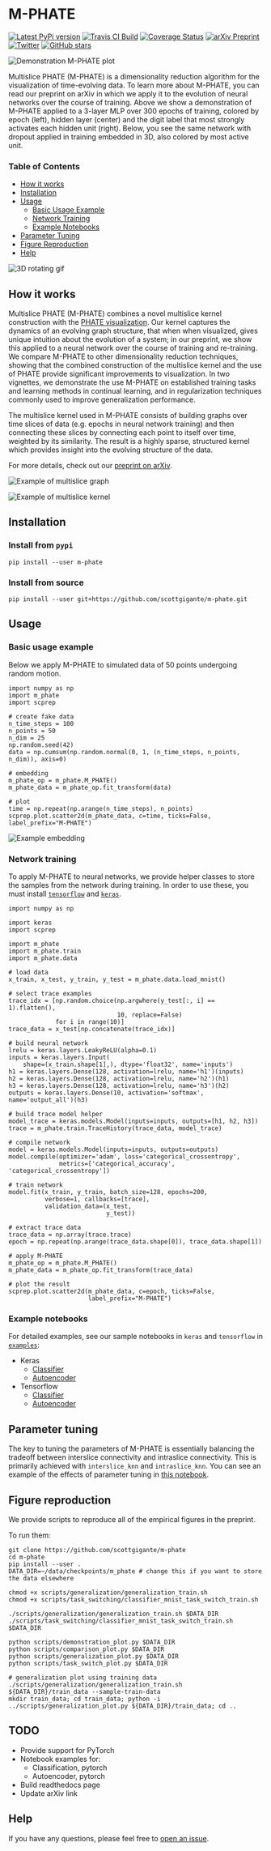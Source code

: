 # M-PHATE

[![Latest PyPi version](https://img.shields.io/pypi/v/m-phate.svg)](https://pypi.org/project/m-phate/)
[![Travis CI Build](https://api.travis-ci.com/scottgigante/m-phate.svg?branch=master)](https://travis-ci.com/scottgigante/m-phate)
[![Coverage Status](https://coveralls.io/repos/github/scottgigante/m-phate/badge.svg?branch=master)](https://coveralls.io/github/scottgigante/m-phate?branch=master)
[![arXiv Preprint](http://img.shields.io/badge/cs.LG-arXiv%3A1908.02831-B31B1B.svg)](https://arxiv.org/abs/1908.02831)
[![Twitter](https://img.shields.io/twitter/follow/scottgigante.svg?style=social&label=Follow)](https://twitter.com/scottgigante)
[![GitHub stars](https://img.shields.io/github/stars/scottgigante/M-PHATE.svg?style=social&label=Stars)](https://github.com/scottgigante/M-PHATE/)

![Demonstration M-PHATE plot](demonstration.png)

Multislice PHATE (M-PHATE) is a dimensionality reduction algorithm for the visualization of time-evolving data. To learn more about M-PHATE, you can read our preprint on arXiv in which we apply it to the evolution of neural networks over the course of training. Above we show a demonstration of M-PHATE applied to a 3-layer MLP over 300 epochs of training, colored by epoch (left), hidden layer (center) and the digit label that most strongly activates each hidden unit (right). Below, you see the same network with dropout applied in training embedded in 3D, also colored by most active unit.

### Table of Contents

* [How it works](#How-it-works)
* [Installation](#Installation)
* [Usage](#Usage)
  * [Basic Usage Example](#Basic-usage-example)
  * [Network Training](#Network-training)
  * [Example Notebooks](#Examples-notebooks)
* [Parameter Tuning](#Parameter-tuning)
* [Figure Reproduction](#Figure-reproduction)
* [Help](#Help)

![3D rotating gif](dropout3d.gif)

## How it works

Multislice PHATE (M-PHATE) combines a novel multislice kernel construction with the [PHATE visualization](https://github.com/KrishnaswamyLab/PHATE). Our kernel captures the dynamics of an evolving graph structure, that when when visualized, gives unique intuition about the evolution of a system; in our preprint, we show this applied to a neural network over the course of training and re-training. We compare M-PHATE to other dimensionality reduction techniques, showing that the combined construction of the multislice kernel and the use of PHATE provide significant improvements to visualization. In two vignettes, we demonstrate the use M-PHATE on established training tasks and learning methods in continual learning, and in regularization techniques commonly used to improve generalization performance.

The multislice kernel used in M-PHATE consists of building graphs over time slices of data (e.g. epochs in neural network training) and then connecting these slices by connecting each point to itself over time, weighted by its similarity. The result is a highly sparse, structured kernel which provides insight into the evolving structure of the data.

For more details, check out our [preprint on arXiv](https://arxiv.org/abs/1908.02831).

![Example of multislice graph](multislice_graph.png)

![Example of multislice kernel](multislice_kernel.png)

## Installation

### Install from `pypi`

```
pip install --user m-phate
```

### Install from source

```
pip install --user git+https://github.com/scottgigante/m-phate.git
```

## Usage

### Basic usage example

Below we apply M-PHATE to simulated data of 50 points undergoing random motion.

```
import numpy as np
import m_phate
import scprep

# create fake data
n_time_steps = 100
n_points = 50
n_dim = 25
np.random.seed(42)
data = np.cumsum(np.random.normal(0, 1, (n_time_steps, n_points, n_dim)), axis=0)

# embedding
m_phate_op = m_phate.M_PHATE()
m_phate_data = m_phate_op.fit_transform(data)

# plot
time = np.repeat(np.arange(n_time_steps), n_points)
scprep.plot.scatter2d(m_phate_data, c=time, ticks=False, label_prefix="M-PHATE")
```

![Example embedding](example.png)

### Network training

To apply M-PHATE to neural networks, we provide helper classes to store the samples from the network during training. In order to use these, you must install [`tensorflow`](https://www.tensorflow.org/install) and [`keras`](https://keras.io/#installation).

```
import numpy as np

import keras
import scprep

import m_phate
import m_phate.train
import m_phate.data

# load data
x_train, x_test, y_train, y_test = m_phate.data.load_mnist()

# select trace examples
trace_idx = [np.random.choice(np.argwhere(y_test[:, i] == 1).flatten(),
                              10, replace=False)
             for i in range(10)]
trace_data = x_test[np.concatenate(trace_idx)]

# build neural network
lrelu = keras.layers.LeakyReLU(alpha=0.1)
inputs = keras.layers.Input(
    shape=(x_train.shape[1],), dtype='float32', name='inputs')
h1 = keras.layers.Dense(128, activation=lrelu, name='h1')(inputs)
h2 = keras.layers.Dense(128, activation=lrelu, name='h2')(h1)
h3 = keras.layers.Dense(128, activation=lrelu, name='h3')(h2)
outputs = keras.layers.Dense(10, activation='softmax', name='output_all')(h3)

# build trace model helper
model_trace = keras.models.Model(inputs=inputs, outputs=[h1, h2, h3])
trace = m_phate.train.TraceHistory(trace_data, model_trace)

# compile network
model = keras.models.Model(inputs=inputs, outputs=outputs)
model.compile(optimizer='adam', loss='categorical_crossentropy',
              metrics=['categorical_accuracy', 'categorical_crossentropy'])

# train network
model.fit(x_train, y_train, batch_size=128, epochs=200,
          verbose=1, callbacks=[trace],
          validation_data=(x_test,
                           y_test))

# extract trace data
trace_data = np.array(trace.trace)
epoch = np.repeat(np.arange(trace_data.shape[0]), trace_data.shape[1])

# apply M-PHATE
m_phate_op = m_phate.M_PHATE()
m_phate_data = m_phate_op.fit_transform(trace_data)

# plot the result
scprep.plot.scatter2d(m_phate_data, c=epoch, ticks=False,
                      label_prefix="M-PHATE")
```

### Example notebooks

For detailed examples, see our sample notebooks in `keras` and `tensorflow` in [`examples`](https://github.com/scottgigante/m-phate/tree/master/examples):

* Keras
  * [Classifier](https://nbviewer.jupyter.org/github/scottgigante/m-phate/blob/master/examples/classification_keras.ipynb)
  * [Autoencoder](https://nbviewer.jupyter.org/github/scottgigante/m-phate/blob/master/examples/autoencoder_keras.ipynb)
* Tensorflow
  * [Classifier](https://nbviewer.jupyter.org/github/scottgigante/m-phate/blob/master/examples/classification_tensorflow.ipynb)
  * [Autoencoder](https://nbviewer.jupyter.org/github/scottgigante/m-phate/blob/master/examples/autoencoder_tensorflow.ipynb)

## Parameter tuning

The key to tuning the parameters of M-PHATE is essentially balancing the tradeoff between interslice connectivity and intraslice connectivity. This is primarily achieved with `interslice_knn` and `intraslice_knn`. You can see an example of the effects of parameter tuning in [this notebook](https://nbviewer.jupyter.org/github/scottgigante/m-phate/blob/master/examples/parameter_tuning.ipynb).

## Figure reproduction

We provide scripts to reproduce all of the empirical figures in the preprint. 

To run them:

```
git clone https://github.com/scottgigante/m-phate
cd m-phate
pip install --user .
DATA_DIR=~/data/checkpoints/m_phate # change this if you want to store the data elsewhere

chmod +x scripts/generalization/generalization_train.sh
chmod +x scripts/task_switching/classifier_mnist_task_switch_train.sh

./scripts/generalization/generalization_train.sh $DATA_DIR
./scripts/task_switching/classifier_mnist_task_switch_train.sh $DATA_DIR

python scripts/demonstration_plot.py $DATA_DIR
python scripts/comparison_plot.py $DATA_DIR
python scripts/generalization_plot.py $DATA_DIR
python scripts/task_switch_plot.py $DATA_DIR

# generalization plot using training data
./scripts/generalization/generalization_train.sh ${DATA_DIR}/train_data --sample-train-data
mkdir train_data; cd train_data; python -i ../scripts/generalization_plot.py ${DATA_DIR}/train_data; cd ..
```

## TODO

* Provide support for PyTorch
* Notebook examples for:
  * Classification, pytorch
  * Autoencoder, pytorch
* Build readthedocs page
* Update arXiv link

## Help

If you have any questions, please feel free to [open an issue](https://github.com/scottgigante/m-phate/issues).